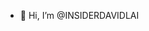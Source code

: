 - 👋 Hi, I’m @INSIDERDAVIDLAI

<!---
INSIDERDAVIDLAI/INSIDERDAVIDLAI is not a ✨ special ✨ repository because its `README.md` (this file) appears on my GitHub profile not yours.
You cannot click the Preview link to take a look at your changes.
--->
